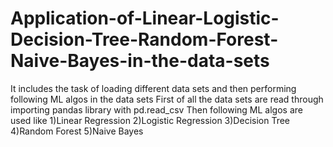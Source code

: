 # Application-of-Linear-Logistic-Decision-Tree-Random-Forest-Naive-Bayes-in-the-data-sets
It includes the task of loading different data sets and then performing following ML algos in the data sets
First of all the data sets are read through importing pandas library with pd.read_csv
Then following ML algos are used like
                                     1)Linear Regression
                                     2)Logistic Regression
                                     3)Decision Tree
                                     4)Random Forest
                                     5)Naive Bayes


